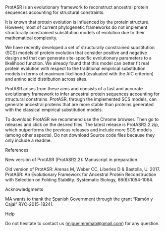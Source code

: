 ProtASR is an evolutionary framework to reconstruct ancestral protein sequences accounting for structural constraints.

It is known that protein evolution is influenced by the protein structure. However, most of current phylogenetic frameworks do not implement structurally constrained substitution models of evolution due to their mathematical complexity.

We have recently developed a set of structurally constrained substitution (SCS) models of protein evolution that consider positive and negative design and that can generate site-specific evolutionary parameters to a likelihood function. We already found that this model can better fit real protein evolution with respect to the traditional empirical substitution models in terms of maximum likelihood (evaluated with the AIC criterion) and amino acid distribution across sites.

ProtASR arises from these aims and consists of a fast and accurate evolutionary framework to infer ancestral protein sequences accounting for structural constrains. ProtASR, through the implemented SCS models, can generate ancestral proteins that are more stable than proteins generated with the classical empirical substitution models.

To download ProtASR we recommend use the Chrome browser. Then go to releases and click on the desired files. The latest release is ProtASR2.2.zip, which outperforms the previous releases and include more SCS models (among other aspects). Do not download Source code files because they only include a readme.


References

New version of ProtASR (ProtASR2.2): Manuscript in preparation.

Old version of ProtASR: Arenas M, Weber CC, Liberles D & Bastolla, U. 2017. ProtASR: An Evolutionary Framework for Ancestral Protein Reconstruction with Selection on Folding Stability. Systematic Biology, 66(6):1054-1064.


Acknowledgments

MA wants to thank the Spanish Government through the grant “Ramón y Cajal” RYC-2015-18241.


Help

Do not hesitate to contact us (miguelmmmab@gmail.com) for any question.

